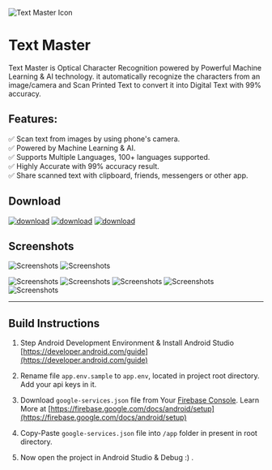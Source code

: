 ![Text Master Icon](https://deveshrx.github.io/Text-Master-OCR/pics/Play-Store-GraphicsSS-1.png)

# Text Master

Text Master is Optical Character Recognition powered by Powerful Machine Learning & AI technology. 
it automatically recognize the characters from an image/camera and Scan Printed Text to convert it into Digital Text with 99% accuracy.

## Features:
✅ Scan text from images by using phone's camera.<br/>
✅ Powered by Machine Learning & AI.<br/>
✅ Supports Multiple Languages, 100+ languages supported.<br/>
✅ Highly Accurate with 99% accuracy result.<br/>
✅ Share scanned text with clipboard, friends, messengers or other app.<br/>

## Download 
[![download](https://deveshrx.github.io/Text-Master-OCR/pics/google-play-badge.png)](https://play.google.com/store/apps/details?id=devesh.app.ocr)
[![download](https://deveshrx.github.io/Text-Master-OCR/pics/galaxy_store.png)](https://galaxy.store/tmocr)
[![download](https://deveshrx.github.io/Text-Master-OCR/pics/amazon_app_store.png)](https://www.amazon.com/gp/product/B0BB3BJ75K)


## Screenshots

![Screenshots](https://deveshrx.github.io/Text-Master-OCR/pics/Play-Store-GraphicsSS-6.png)
![Screenshots](https://deveshrx.github.io/Text-Master-OCR/pics/Play-Store-GraphicsSS-7.png)

![Screenshots](https://deveshrx.github.io/Text-Master-OCR/pics/Play-Store-GraphicsSS-2.png)
![Screenshots](https://deveshrx.github.io/Text-Master-OCR/pics/Play-Store-GraphicsSS-3.png)
![Screenshots](https://deveshrx.github.io/Text-Master-OCR/pics/Play-Store-GraphicsSS-4.png)
![Screenshots](https://deveshrx.github.io/Text-Master-OCR/pics/Play-Store-GraphicsSS-5.png)
![Screenshots](https://deveshrx.github.io/Text-Master-OCR/pics/Play-Store-GraphicsSS-1.png)

-----
## Build Instructions

1) Step Android Development Environment & Install Android Studio [https://developer.android.com/guide](https://developer.android.com/guide)

2) Rename file `app.env.sample` to `app.env`, located in project root directory. Add your api keys in it.

3) Download `google-services.json` file from Your [Firebase Console](https://console.firebase.google.com/). Learn More at [https://firebase.google.com/docs/android/setup](https://firebase.google.com/docs/android/setup)
4) Copy-Paste `google-services.json` file into `/app` folder in present in root directory.
5) Now open the project in Android Studio & Debug :) .



